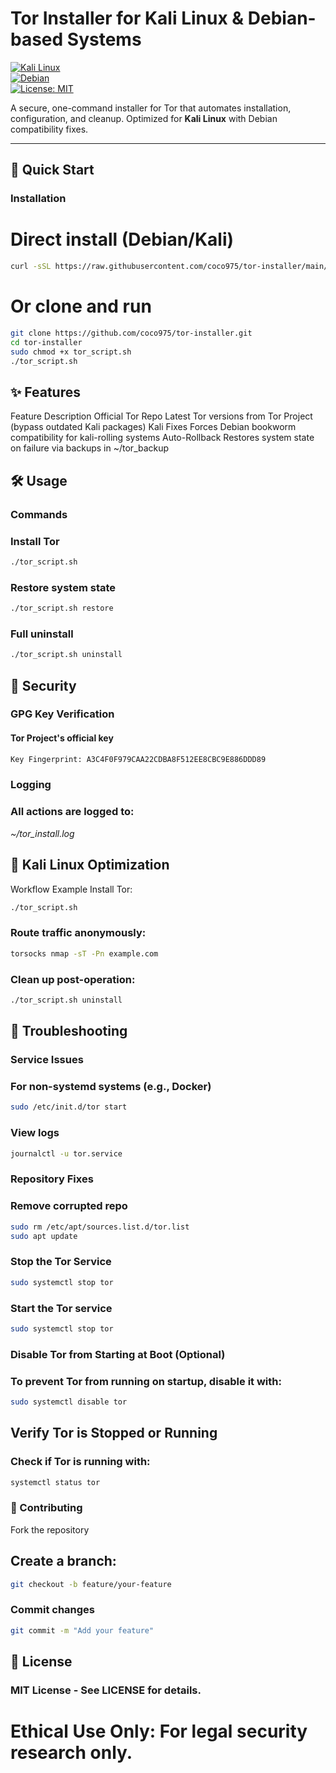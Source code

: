 # Tor Installer for Kali Linux & Debian-based Systems

[![Kali Linux](https://img.shields.io/badge/Kali_Linux-Supported-557C94?logo=kali-linux)](https://www.kali.org/)  
[![Debian](https://img.shields.io/badge/Debian-Supported-A81D33?logo=debian)](https://www.debian.org/)  
[![License: MIT](https://img.shields.io/badge/License-MIT-yellow.svg)](https://opensource.org/licenses/MIT)  

A secure, one-command installer for Tor that automates installation, configuration, and cleanup. Optimized for **Kali Linux** with Debian compatibility fixes.  

---

## 🚀 Quick Start

### Installation  
# Direct install (Debian/Kali)
```bash
curl -sSL https://raw.githubusercontent.com/coco975/tor-installer/main/tor_script.sh | bash
```

# Or clone and run
```bash
git clone https://github.com/coco975/tor-installer.git
cd tor-installer
sudo chmod +x tor_script.sh
./tor_script.sh
```
## ✨ Features
Feature	Description
Official Tor Repo	Latest Tor versions from Tor Project (bypass outdated Kali packages)
Kali Fixes	Forces Debian bookworm compatibility for kali-rolling systems
Auto-Rollback	Restores system state on failure via backups in ~/tor_backup
## 🛠️ Usage
### Commands

### Install Tor
```bash
./tor_script.sh
```
### Restore system state
```bash
./tor_script.sh restore
```
### Full uninstall
```Bash
./tor_script.sh uninstall
```
## 🔐 Security
### GPG Key Verification
#### Tor Project's official key
```bash
Key Fingerprint: A3C4F0F979CAA22CDBA8F512EE8CBC9E886DDD89
```
### Logging
### All actions are logged to:
_~/tor_install.log_

## 🐛 Kali Linux Optimization
Workflow Example
Install Tor:
```bash
./tor_script.sh
```
### Route traffic anonymously:
```bash
torsocks nmap -sT -Pn example.com
```
### Clean up post-operation:
```bash
./tor_script.sh uninstall
```
## 🔧 Troubleshooting
### Service Issues

### For non-systemd systems (e.g., Docker)
```bash
sudo /etc/init.d/tor start
```
### View logs
```bash
journalctl -u tor.service
```
### Repository Fixes
### Remove corrupted repo
```bash
sudo rm /etc/apt/sources.list.d/tor.list
sudo apt update
```
### Stop the Tor Service
```bash
sudo systemctl stop tor
```
### Start the Tor service
```bash
sudo systemctl stop tor
```
### Disable Tor from Starting at Boot (Optional)
### To prevent Tor from running on startup, disable it with:
```bash
sudo systemctl disable tor
```
## Verify Tor is Stopped or Running 
### Check if Tor is running with:
```bash
systemctl status tor
```
### 🤝 Contributing
Fork the repository

## Create a branch:
```bash
git checkout -b feature/your-feature
```
### Commit changes
```bash
git commit -m "Add your feature"
```
## 📜 License
### MIT License - See LICENSE for details.
# Ethical Use Only: For legal security research only.

















